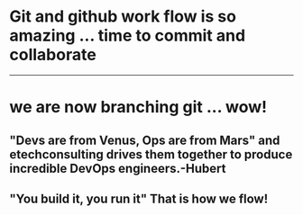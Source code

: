 # Git and github work flow is so amazing ... time to commit and collaborate
---
# we are now branching git ... wow!
## "Devs are from Venus, Ops are from Mars" and etechconsulting drives them together to produce incredible DevOps engineers.-Hubert
## "You build it, you run it" That is how we flow!
